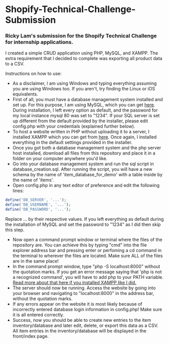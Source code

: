 # Shopify-Technical-Challenge-Submission

### Ricky Lam's submission for the Shopify Technical Challenge for internship applications.

I created a simple CRUD application using PHP, MySQL, and XAMPP. The extra requirement that I decided to complete was exporting all product data to a CSV.

Instructions on how to use:
- As a disclaimer, I am using Windows and typing everything assuming you are using Windows too. If you aren't, try finding the Linux or iOS equivalents.
- First of all, you must have a database management system installed and set up. For this purpose, I am using MySQL, which you can get [here](https://dev.mysql.com/downloads/mysql/). During installation, I left every option as default, and the password for my local instance mysql 80 was set to "1234". If your SQL server is set up different from the default provided by the installer, please edit config.php with your credentials (explained further below).
- To host a website written in PHP without uploading it to a server, I installed XAMPP which you can get from [here](https://www.apachefriends.org). Once again, I installed everything in the default settings provided in the installer.
- Once you got both a database management system and the php server host installed, download all files from this repository and place it in a folder on your computer anywhere you'd like.
- Go into your database management system and run the sql script in database_creation.sql. After running the script, you will have a new schema by the name of 'item_database_for_demo' with a table inside by the name of 'items'.
- Open config.php in any text editor of preference and edit the following lines: 
```php
define('DB_SERVER', '...');
define('DB_USERNAME', '...');
define('DB_PASSWORD', '...');
```
Replace ... by their respective values. If you left everything as default during the installation of MySQL and set the password to "1234" as I did then skip this step.
- Now open a command prompt window or terminal where the files of the repository are. You can achieve this by typing "cmd" into the file explorer address bar and pressing enter or perfoming a cd command in the terminal to wherever the files are located. Make sure ALL of the files are in the same place!
- In the command prompt window, type "php -S localhost:8000" without the quotation marks. If you get an error message saying that 'php is not a recognized command', you will have to add php to your PATH variable. [Read more about that here if you installed XAMPP like I did.](https://stackoverflow.com/questions/31291317/php-is-not-recognized-as-an-internal-or-external-command-in-command-prompt/31291404#:~:text=You%20just%20need%20to%20a,it%20on%20the%20C%20drive.&text=Set%20%22C%3A%5Cxampp%5Cphp,in%20your%20PATH%20Environment%20Variable.&text=In%20the%20Edit%20System%20Variable,to%20your%20PATH%20Environment%20Variable.)
- The server should now be running. Access the website by going into your browser and navigating to "localhost:8000" in the address bar, without the quotation marks.
- If any errors appear on the website it is most likely because of incorrectly entered database login information in config.php! Make sure it is all entered correctly.
- Success, now you should be able to create new entries to the item inventory/database and later edit, delete, or export this data as a CSV. All item entries in the inventory/database will be displayed in the front/index page.
